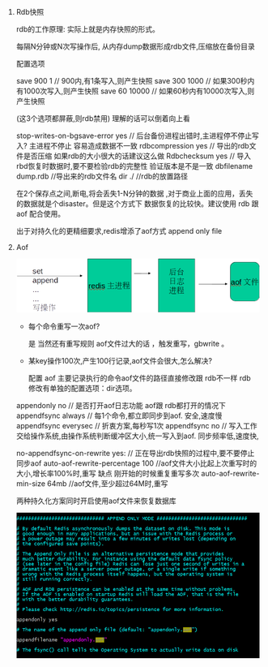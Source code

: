 1. Rdb快照

   rdb的工作原理: 实际上就是内存快照的形式。

    

   每隔N分钟或N次写操作后, 从内存dump数据形成rdb文件,压缩放在备份目录

   配置选项

   save 900 1 // 900内,有1条写入,则产生快照
   save 300 1000 // 如果300秒内有1000次写入,则产生快照
   save 60 10000 // 如果60秒内有10000次写入,则产生快照

    

   (这3个选项都屏蔽,则rdb禁用)  理解的话可以倒着向上看

   stop-writes-on-bgsave-error yes // 后台备份进程出错时,主进程停不停止写入? 主进程不停止 容易造成数据不一致
    rdbcompression yes // 导出的rdb文件是否压缩  如果rdb的大小很大的话建议这么做
    Rdbchecksum yes // 导入rbd恢复时数据时,要不要检验rdb的完整性 验证版本是不是一致 
    dbfilename dump.rdb //导出来的rdb文件名
    dir ./ //rdb的放置路径

    

   在2个保存点之间,断电,将会丢失1-N分钟的数据 ,对于商业上面的应用，丢失的数据就是个disaster。但是这个方式下 数据恢复的比较快。建议使用 rdb 跟 aof 配合使用。

   出于对持久化的更精细要求,redis增添了aof方式 append only file

2. Aof

   ![aof](../../图片/redis持久化/aof.png)	

   * 每个命令重写一次aof?   

     是 当然还有重写规则  aof文件过大的话 ，触发重写，gbwrite 。 

   * 某key操作100次,产生100行记录,aof文件会很大,怎么解决?  

     配置 aof 主要记录执行的命令aof文件的路径直接修改跟 rdb不一样 rdb 修改有单独的配置选项：dir选项。

    

   appendonly no // 是否打开aof日志功能   aof跟 rdb都打开的情况下 
   appendfsync always // 每1个命令,都立即同步到aof. 安全,速度慢
   appendfsync everysec // 折衷方案,每秒写1次
   appendfsync no // 写入工作交给操作系统,由操作系统判断缓冲区大小,统一写入到aof. 同步频率低,速度快,

   no-appendfsync-on-rewrite yes: // 正在导出rdb快照的过程中,要不要停止同步aof
   auto-aof-rewrite-percentage 100 //aof文件大小比起上次重写时的大小,增长率100%时,重写  缺点 刚开始的时候重复重写多次
   auto-aof-rewrite-min-size 64mb //aof文件,至少超过64M时,重写

   

   两种持久化方案同时开启使用aof文件来恢复数据库

   ![PEIZHI](../../图片/redis持久化/PEIZHI.png)